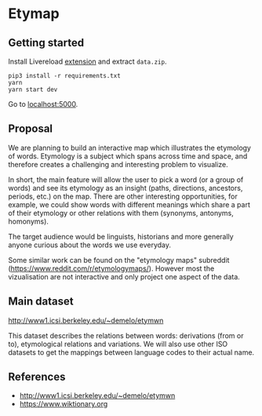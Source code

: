 # Etymap

## Getting started

Install Livereload [extension](http://livereload.com/extensions/) and extract `data.zip`.

```shell
pip3 install -r requirements.txt
yarn
yarn start dev
```

Go to [localhost:5000](http://localhost:5000).

## Proposal

We are planning to build an interactive map which illustrates the etymology of words. Etymology is a subject which spans across time and space, and therefore creates a challenging and interesting problem to visualize.

In short, the main feature will allow the user to pick a word (or a group of words) and see its etymology as an insight (paths, directions, ancestors, periods, etc.) on the map. There are other interesting opportunities, for example, we could show words with different meanings which share a part of their etymology or other relations with them (synonyms, antonyms, homonyms).

The target audience would be linguists, historians and more generally anyone curious about the words we use everyday. 

Some similar work can be found on the "etymology maps" subreddit (https://www.reddit.com/r/etymologymaps/). However most the vizualisation are not interactive and only project one aspect of the data.

## Main dataset

http://www1.icsi.berkeley.edu/~demelo/etymwn

This dataset describes the relations between words: derivations (from or to), etymological relations and variations. We will also use other ISO datasets to get the mappings between language codes to their actual name.

## References

- http://www1.icsi.berkeley.edu/~demelo/etymwn
- https://www.wiktionary.org
